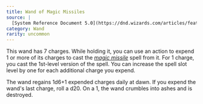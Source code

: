 ```yaml
---
title: Wand of Magic Missiles
source: |
  [System Reference Document 5.0](https://dnd.wizards.com/articles/features/systems-reference-document-srd)
category: Wand
rarity: uncommon
---
```


This wand has 7 charges. While holding it, you can use an action to expend 1 or more of its charges to cast the [*magic missile*](/spells/magic-missile/) spell from it. For 1 charge, you cast the 1st-level version of the spell. You can increase the spell slot level by one for each additional charge you expend.

The wand regains 1d6+1 expended charges daily at dawn. If you expend the wand's last charge, roll a d20. On a 1, the wand crumbles into ashes and is destroyed.
